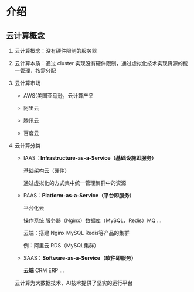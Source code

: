 # 介绍

## 云计算概念

1. 云计算概念：没有硬件限制的服务器

2. 云计算本质：通过 cluster 实现没有硬件限制，通过虚拟化技术实现资源的统一管理，按需分配

3. 云计算市场

   - AWS(美国亚马逊，云计算产品

   - 阿里云

   - 腾讯云

   - 百度云

4. 云计算分类

   - IAAS：**Infrastructure-as-a-Service（基础设施即服务）**

     基础架构云（硬件）

     通过虚拟化的方式集中统一管理集群中的资源

   - PAAS：**Platform-as-a-Service（平台即服务）**

     平台化云 

     操作系统 服务器（Nginx）数据库（MySQL、Redis）MQ ...

     云端：搭建 Nginx MySQL Redis等产品的集群

     例：阿里云 RDS（MySQL集群）

   - SAAS：**Software-as-a-Service（软件即服务）**

     **云端** CRM ERP ...

   云计算为大数据技术、AI技术提供了坚实的运行平台